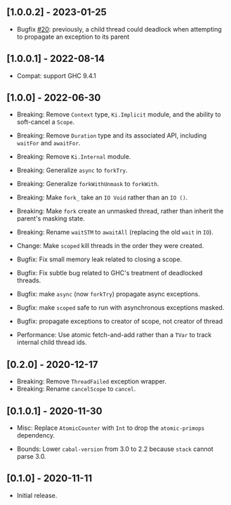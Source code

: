 ## [1.0.0.2] - 2023-01-25

- Bugfix [#20](https://github.com/awkward-squad/ki/pull/20): previously, a child thread could deadlock when attempting
  to propagate an exception to its parent

## [1.0.0.1] - 2022-08-14

- Compat: support GHC 9.4.1

## [1.0.0] - 2022-06-30

- Breaking: Remove `Context` type, `Ki.Implicit` module, and the ability to soft-cancel a `Scope`.
- Breaking: Remove `Duration` type and its associated API, including `waitFor` and `awaitFor`.
- Breaking: Remove `Ki.Internal` module.
- Breaking: Generalize `async` to `forkTry`.
- Breaking: Generalize `forkWithUnmask` to `forkWith`.
- Breaking: Make `fork_` take an `IO Void` rather than an `IO ()`.
- Breaking: Make `fork` create an unmasked thread, rather than inherit the parent's masking state.
- Breaking: Rename `waitSTM` to `awaitAll` (replacing the old `wait` in `IO`).

- Change: Make `scoped` kill threads in the order they were created.

- Bugfix: Fix small memory leak related to closing a scope.
- Bugfix: Fix subtle bug related to GHC's treatment of deadlocked threads.
- Bugfix: make `async` (now `forkTry`) propagate async exceptions.
- Bugfix: make `scoped` safe to run with asynchronous exceptions masked.
- Bugfix: propagate exceptions to creator of scope, not creator of thread

- Performance: Use atomic fetch-and-add rather than a `TVar` to track internal child thread ids.

## [0.2.0] - 2020-12-17

- Breaking: Remove `ThreadFailed` exception wrapper.
- Breaking: Rename `cancelScope` to `cancel`.

## [0.1.0.1] - 2020-11-30

- Misc: Replace `AtomicCounter` with `Int` to drop the `atomic-primops` dependency.

- Bounds: Lower `cabal-version` from 3.0 to 2.2 because `stack` cannot parse 3.0.

## [0.1.0] - 2020-11-11

- Initial release.
